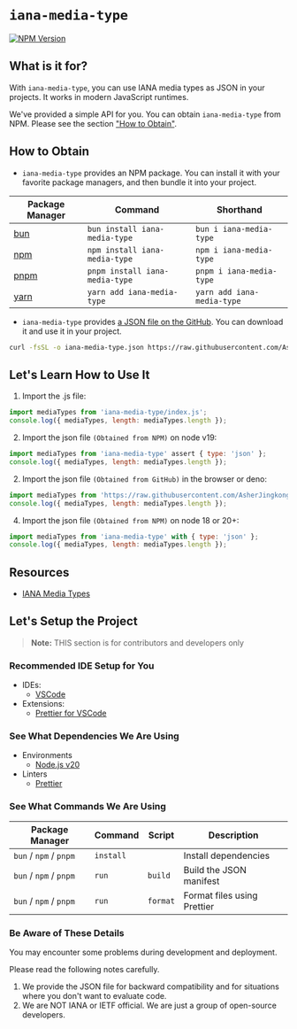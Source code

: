 # `iana-media-type`

[![NPM Version](https://img.shields.io/npm/v/iana-media-type?style=for-the-badge&logo=npm&logoColor=white)](https://www.npmjs.com/package/iana-media-type)

## What is it for?

With `iana-media-type`, you can use IANA media types as JSON in your projects. It works in modern JavaScript runtimes.

We've provided a simple API for you. You can obtain `iana-media-type` from NPM. Please see the section ["How to Obtain"](#how-to-obtain).

## How to Obtain

- `iana-media-type` provides an NPM package. You can install it with your favorite package managers, and then bundle it into your project.

| Package Manager               | Command                        | Shorthand                  |
| ----------------------------- | ------------------------------ | -------------------------- |
| [bun](https://bun.sh/)        | `bun install iana-media-type`  | `bun i iana-media-type`    |
| [npm](https://www.npmjs.com/) | `npm install iana-media-type`  | `npm i iana-media-type`    |
| [pnpm](https://pnpm.io/)      | `pnpm install iana-media-type` | `pnpm i iana-media-type`   |
| [yarn](https://yarnpkg.com/)  | `yarn add iana-media-type`     | `yarn add iana-media-type` |

- `iana-media-type` provides [a JSON file on the GitHub](https://raw.githubusercontent.com/AsherJingkongChen/iana-media-type/main/index.json). You can download it and use it in your project.

```bash
curl -fsSL -o iana-media-type.json https://raw.githubusercontent.com/AsherJingkongChen/iana-media-type/main/index.json
```

## Let's Learn How to Use It

1. Import the .js file:

```javascript
import mediaTypes from 'iana-media-type/index.js';
console.log({ mediaTypes, length: mediaTypes.length });
```

2. Import the json file `(Obtained from NPM)` on node v19:

```javascript
import mediaTypes from 'iana-media-type' assert { type: 'json' };
console.log({ mediaTypes, length: mediaTypes.length });
```

2. Import the json file `(Obtained from GitHub)` in the browser or deno:

```javascript
import mediaTypes from 'https://raw.githubusercontent.com/AsherJingkongChen/iana-media-type/main/index.json' with { type: 'json' };
console.log({ mediaTypes, length: mediaTypes.length });
```

4. Import the json file `(Obtained from NPM)` on node 18 or 20+:

```javascript
import mediaTypes from 'iana-media-type' with { type: 'json' };
console.log({ mediaTypes, length: mediaTypes.length });
```

## Resources

- [IANA Media Types](https://www.iana.org/assignments/media-types/media-types.xhtml)

## Let's Setup the Project

> **Note:** THIS section is for contributors and developers only

### Recommended IDE Setup for You

- IDEs:
  - [VSCode](https://code.visualstudio.com/)
- Extensions:
  - [Prettier for VSCode](https://marketplace.visualstudio.com/items?itemName=esbenp.prettier-vscode)

### See What Dependencies We Are Using

- Environments
  - [Node.js v20](https://nodejs.org/)
- Linters
  - [Prettier](https://prettier.io/)

### See What Commands We Are Using

| Package Manager        | Command   | Script   | Description                 |
| ---------------------- | --------- | -------- | --------------------------- |
| `bun` / `npm` / `pnpm` | `install` |          | Install dependencies        |
| `bun` / `npm` / `pnpm` | `run`     | `build`  | Build the JSON manifest     |
| `bun` / `npm` / `pnpm` | `run`     | `format` | Format files using Prettier |

### Be Aware of These Details

You may encounter some problems during development and deployment.

Please read the following notes carefully.

1. We provide the JSON file for backward compatibility and for situations where you don't want to evaluate code.
2. We are NOT IANA or IETF official. We are just a group of open-source developers.
